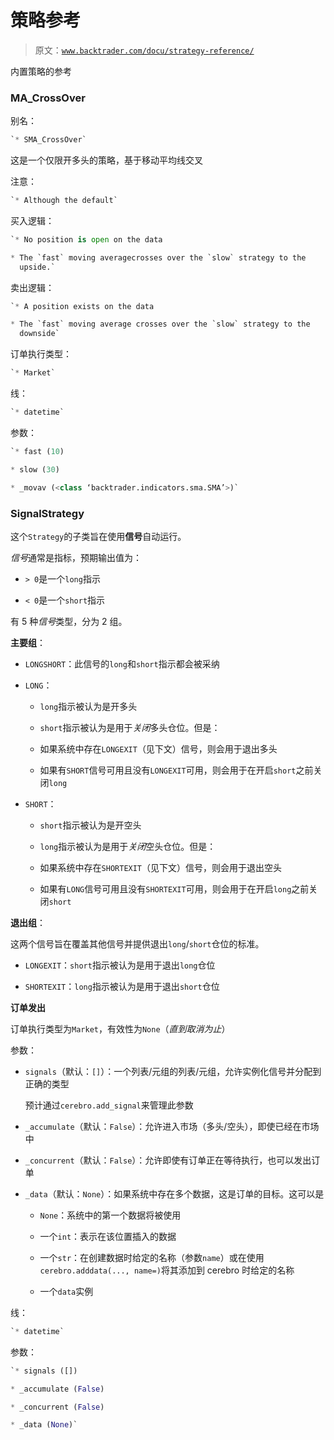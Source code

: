 # 策略参考

> 原文：[`www.backtrader.com/docu/strategy-reference/`](https://www.backtrader.com/docu/strategy-reference/)

内置策略的参考

### MA_CrossOver

别名：

```py
`* SMA_CrossOver` 
```

这是一个仅限开多头的策略，基于移动平均线交叉

注意：

```py
`* Although the default` 
```

买入逻辑：

```py
`* No position is open on the data

* The `fast` moving averagecrosses over the `slow` strategy to the
  upside.` 
```

卖出逻辑：

```py
`* A position exists on the data

* The `fast` moving average crosses over the `slow` strategy to the
  downside` 
```

订单执行类型：

```py
`* Market` 
```

线：

```py
`* datetime` 
```

参数：

```py
`* fast (10)

* slow (30)

* _movav (<class ‘backtrader.indicators.sma.SMA’>)` 
```

### SignalStrategy

这个`Strategy`的子类旨在使用**信号**自动运行。

*信号*通常是指标，预期输出值为：

+   `> 0`是一个`long`指示

+   `< 0`是一个`short`指示

有 5 种*信号*类型，分为 2 组。

**主要组**：

+   `LONGSHORT`：此信号的`long`和`short`指示都会被采纳

+   `LONG`：

    +   `long`指示被认为是开多头

    +   `short`指示被认为是用于*关闭*多头仓位。但是：

    +   如果系统中存在`LONGEXIT`（见下文）信号，则会用于退出多头

    +   如果有`SHORT`信号可用且没有`LONGEXIT`可用，则会用于在开启`short`之前关闭`long`

+   `SHORT`：

    +   `short`指示被认为是开空头

    +   `long`指示被认为是用于*关闭*空头仓位。但是：

    +   如果系统中存在`SHORTEXIT`（见下文）信号，则会用于退出空头

    +   如果有`LONG`信号可用且没有`SHORTEXIT`可用，则会用于在开启`long`之前关闭`short`

**退出组**：

这两个信号旨在覆盖其他信号并提供退出`long`/`short`仓位的标准。

+   `LONGEXIT`：`short`指示被认为是用于退出`long`仓位

+   `SHORTEXIT`：`long`指示被认为是用于退出`short`仓位

**订单发出**

订单执行类型为`Market`，有效性为`None`（*直到取消为止*）

参数：

+   `signals`（默认：`[]`）：一个列表/元组的列表/元组，允许实例化信号并分配到正确的类型

    预计通过`cerebro.add_signal`来管理此参数

+   `_accumulate`（默认：`False`）：允许进入市场（多头/空头），即使已经在市场中

+   `_concurrent`（默认：`False`）：允许即使有订单正在等待执行，也可以发出订单

+   `_data`（默认：`None`）：如果系统中存在多个数据，这是订单的目标。这可以是

    +   `None`：系统中的第一个数据将被使用

    +   一个`int`：表示在该位置插入的数据

    +   一个`str`：在创建数据时给定的名称（参数`name`）或在使用`cerebro.adddata(..., name=)`将其添加到 cerebro 时给定的名称

    +   一个`data`实例

线：

```py
`* datetime` 
```

参数：

```py
`* signals ([])

* _accumulate (False)

* _concurrent (False)

* _data (None)` 
```

